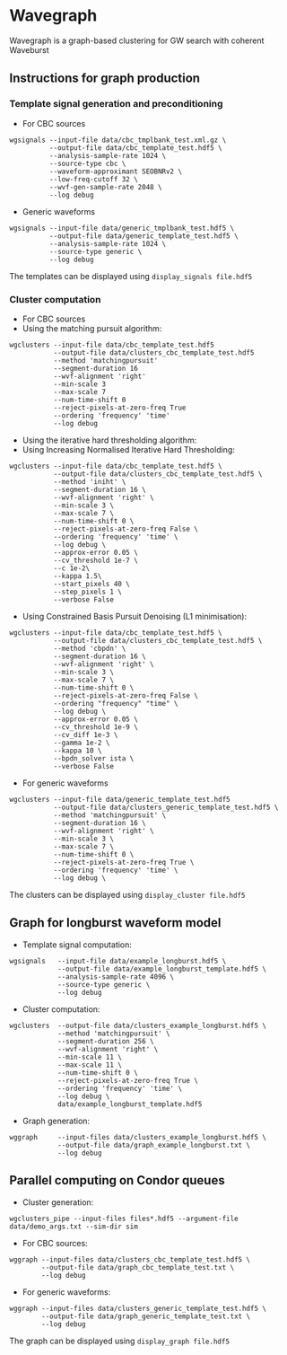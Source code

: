 # Wavegraph

Wavegraph is a graph-based clustering for GW search with coherent Waveburst

## Instructions for graph production

### Template signal generation and preconditioning

* For CBC sources
```
wgsignals --input-file data/cbc_tmplbank_test.xml.gz \
          --output-file data/cbc_template_test.hdf5 \
		  --analysis-sample-rate 1024 \
		  --source-type cbc \
		  --waveform-approximant SEOBNRv2 \
		  --low-freq-cutoff 32 \
		  --wvf-gen-sample-rate 2048 \
		  --log debug
```

* Generic waveforms
```
wgsignals --input-file data/generic_tmplbank_test.hdf5 \
          --output-file data/generic_template_test.hdf5 \
		  --analysis-sample-rate 1024 \
		  --source-type generic \
		  --log debug
```

The templates can be displayed using `display_signals file.hdf5`

### Cluster computation

* For CBC sources
 * Using the matching pursuit algorithm:
```
wgclusters --input-file data/cbc_template_test.hdf5
           --output-file data/clusters_cbc_template_test.hdf5
		   --method 'matchingpursuit'
		   --segment-duration 16
		   --wvf-alignment 'right'
		   --min-scale 3
		   --max-scale 7
		   --num-time-shift 0
		   --reject-pixels-at-zero-freq True
		   --ordering 'frequency' 'time'
		   --log debug
```
 * Using the iterative hard thresholding algorithm:
 * Using Increasing Normalised Iterative Hard Thresholding:
```
wgclusters --input-file data/cbc_template_test.hdf5 \
           --output-file data/clusters_cbc_template_test.hdf5 \
		   --method 'iniht' \
		   --segment-duration 16 \
		   --wvf-alignment 'right' \
		   --min-scale 3 \
		   --max-scale 7 \
		   --num-time-shift 0 \
		   --reject-pixels-at-zero-freq False \
		   --ordering 'frequency' 'time' \
		   --log debug \
           --approx-error 0.05 \
           --cv_threshold 1e-7 \
           --c 1e-2\
           --kappa 1.5\
           --start_pixels 40 \
           --step_pixels 1 \
           --verbose False
```
* Using Constrained Basis Pursuit Denoising (L1 minimisation):
```
wgclusters --input-file data/cbc_template_test.hdf5 \
           --output-file data/clusters_cbc_template_test.hdf5 \
    	   --method 'cbpdn' \
		   --segment-duration 16 \
		   --wvf-alignment 'right' \
		   --min-scale 3 \
		   --max-scale 7 \
		   --num-time-shift 0 \
		   --reject-pixels-at-zero-freq False \
		   --ordering "frequency" "time" \
		   --log debug \
           --approx-error 0.05 \
           --cv_threshold 1e-9 \
           --cv_diff 1e-3 \
           --gamma 1e-2 \
           --kappa 10 \
           --bpdn_solver ista \
           --verbose False
```
* For generic waveforms
```
wgclusters --input-file data/generic_template_test.hdf5
           --output-file data/clusters_generic_template_test.hdf5 \
    	   --method 'matchingpursuit' \
		   --segment-duration 16 \
		   --wvf-alignment 'right' \
		   --min-scale 3 \
		   --max-scale 7 \
		   --num-time-shift 0 \
		   --reject-pixels-at-zero-freq True \
		   --ordering 'frequency' 'time' \
		   --log debug \
```

The clusters can be displayed using `display_cluster file.hdf5`
			     
## Graph for longburst waveform model

* Template signal computation:
```
wgsignals   --input-file data/example_longburst.hdf5 \
            --output-file data/example_longburst_template.hdf5 \
		    --analysis-sample-rate 4096 \
		    --source-type generic \
		    --log debug
```
* Cluster computation:
```
wgclusters  --output-file data/clusters_example_longburst.hdf5 \
		    --method 'matchingpursuit' \
		    --segment-duration 256 \
		    --wvf-alignment 'right' \
		    --min-scale 11 \
		    --max-scale 11 \
		    --num-time-shift 0 \
		    --reject-pixels-at-zero-freq True \
		    --ordering 'frequency' 'time' \
		    --log debug \
		    data/example_longburst_template.hdf5
```
* Graph generation:
```
wggraph     --input-files data/clusters_example_longburst.hdf5 \
            --output-file data/graph_example_longburst.txt \
		    --log debug
```

## Parallel computing on Condor queues

* Cluster generation:
```
wgclusters_pipe --input-files files*.hdf5 --argument-file data/demo_args.txt --sim-dir sim
```
* For CBC sources:
```
wggraph --input-files data/clusters_cbc_template_test.hdf5 \
		--output-file data/graph_cbc_template_test.txt \
		--log debug
```
* For generic waveforms:
```
wggraph --input-files data/clusters_generic_template_test.hdf5 \
        --output-file data/graph_generic_template_test.txt \
        --log debug
```

The graph can be displayed using `display_graph file.hdf5`
